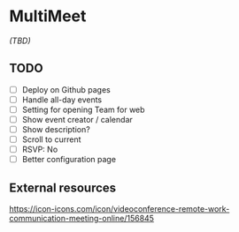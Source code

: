 # MultiMeet
_(TBD)_


## TODO
- [ ] Deploy on Github pages
- [ ] Handle all-day events
- [ ] Setting for opening Team for web
- [ ] Show event creator / calendar
- [ ] Show description?
- [ ] Scroll to current
- [ ] RSVP: No
- [ ] Better configuration page

## External resources
https://icon-icons.com/icon/videoconference-remote-work-communication-meeting-online/156845